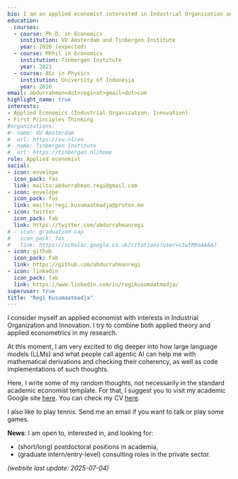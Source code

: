 ```yaml
---
bio: I am an applied economist interested in Industrial Organization and Innovation
education:
  courses:
  - course: Ph.D. in Economics
    institution: VU Amsterdam and Tinbergen Institute
    year: 2026 (expected)
  - course: MPhil in Economics
    institution: Tinbergen Institute
    year: 2021
  - course: BSc in Physics
    institution: University of Indonesia
    year: 2016
email: abdurrahman<dot>regi<at>gmail<dot>com
highlight_name: true
interests:
- Applied Economics (Industrial Organization, Innovation)
- First Principles Thinking
#organizations:
#- name: VU Amsterdam
#  url: https://vu.nl/en
#- name: Tinbergen Institute
#  url: https://tinbergen.nl/home
role: Applied economist
social:
- icon: envelope
  icon_pack: fas
  link: mailto:abdurrahman.regi@gmail.com
- icon: envelope
  icon_pack: fas
  link: mailto:regi.kusumaatmadja@proton.me
- icon: twitter
  icon_pack: fab
  link: https://twitter.com/abdurrahmanregi
# - icon: graduation-cap
#   icon_pack: fas
#   link: https://scholar.google.co.uk/citations?user=sIwtMXoAAAAJ
- icon: github
  icon_pack: fab
  link: https://github.com/abdurrahmanregi
- icon: linkedin
  icon_pack: fab
  link: https://www.linkedin.com/in/regikusumaatmadja/
superuser: true
title: "Regi Kusumaatmadja"
---
```


I consider myself an applied economist with interests in Industrial Organization and Innovation. I try to combine both applied theory and applied econometrics in my research.

At this moment, I am very excited to dig deeper into how large language models (LLMs) and what people call agentic AI can help me with mathematical derivations and checking their coherency, as well as code implementations of such thoughts.

Here, I write some of my random thoughts, not necessarily in the standard academic economist template. For that, I suggest you to visit my academic Google site <a href="https://sites.google.com/view/regi-kusumaatmadja/" target="_blank">here</a>. You can check my CV [here](kusumaatmadja_cv_tinbergen.pdf).

I also like to play tennis. Send me an email if you want to talk or play some games.

**News**: I am open to, interested in, and looking for:
- (short/long) postdoctoral positions in academia,
- (graduate intern/entry-level) consulting roles in the private sector. 

<em>(website last update: 2025-07-04)</em>
